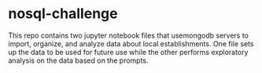 # nosql-challenge
This repo contains two jupyter notebook files that usemongodb servers to import, organize, and analyze data about local establishments. One file sets up the data to be used for future use while the other performs exploratory analysis on the data based on the prompts.
